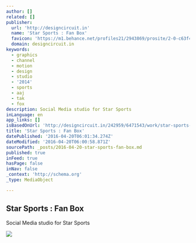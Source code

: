 ```yaml
---
author: []
related: []
publisher:
  url: 'http://designcircuit.in'
  name: 'Star Sports : Fan Box'
  favicon: 'https://m1.behance.net/profiles21/2943869/prosite/2-0-c63f475f3b3d3b70b0a68c68bd7755c0.png?cb=1381147088'
  domain: designcircuit.in
keywords:
  - graphics
  - channel
  - motion
  - design
  - studio
  - '2014'
  - sports
  - aaj
  - tak
  - fox
description: Social Media studio for Star Sports
inLanguage: en
app_links: []
isBasedOnUrl: 'http://designcircuit.in/242959/6471543/work/star-sports-fan-box'
title: 'Star Sports : Fan Box'
datePublished: '2016-04-20T06:01:34.274Z'
dateModified: '2016-04-20T06:00:58.871Z'
sourcePath: _posts/2016-04-20-star-sports-fan-box.md
published: true
inFeed: true
hasPage: false
inNav: false
_context: 'http://schema.org'
_type: MediaObject

---
```

<article style=""><h1>Star Sports : Fan Box</h1><p>Social Media studio for Star Sports</p><img src="https://mir-s3-cdn-cf.behance.net/projects/202/2f9ee523810339.553a668b1c611.jpg" /></article>